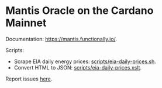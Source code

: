Mantis Oracle on the Cardano Mainnet
====================================

Documentation: https://mantis.functionally.io/.

Scripts:

*  Scrape EIA daily energy prices: [scripts/eia-daily-prices.sh](scripts/eia-daily-prices.sh).
*  Convert HTML to JSON: [scripts/eia-daily-prices.xslt](scripts/eia-daily-prices.xsl).

Report issues [here](https://github.com/functionally/mantis.functionally.io/issues).
